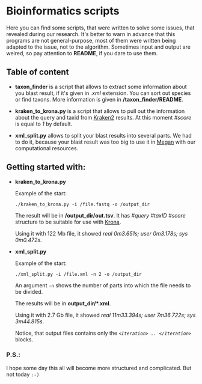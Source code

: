 # Bioinformatics scripts

Here you can find some scripts, that were written to solve some issues, that revealed during our research. 
It's better to warn in advance that this programs are not general-purpose, most of them were written being adapted to 
the issue, not to the algorithm. Sometimes input and output are weired, so pay attention to __README__, if you dare to 
use them. 

## Table of content

* __taxon_finder__ is a script that allows to extract some information about you blast result, if it's given in _.xml_
extension. You can sort out species or find taxons. More information is given in __/taxon_finder/README__. 

* __kraken_to_krona.py__ is a script that allows to pull out the information about the query and taxid from
[Kraken2](https://github.com/DerrickWood/kraken2) results. At this moment _#score_ is equal to _1_ by default.

* __xml_split.py__ allows to split your blast results into several parts. We had to do it, because your blast result
was too big to use it in [Megan](https://github.com/danielhuson/megan-ce) with our computational resources. 

## Getting started with:
* __kraken_to_krona.py__
    
    Example of the start:
    
    `./kraken_to_krona.py -i /file.fastq -o /output_dir`
    
    The result will be in __/output_dir/out.tsv__. It has _#query #taxID #score_ structure to be suitable for use with 
    [Krona](https://github.com/marbl/Krona/). 
    
    Using it with 122 Mb file, it showed _real 0m3.651s; user 0m3.178s; sys 0m0.472s_. 
    
* __xml_split.py__

    Example of the start:
    
    `./xml_split.py -i /file.xml -n 2 -o /output_dir`
    
    An argument `-n` shows the number of parts into which the file needs to be divided. 
    
    The results will be in __output_dir/*.xml__. 
    
    Using it with 2.7 Gb file, it showed _real 11m33.394s; user 7m36.722s; sys 3m44.815s_. 
    
    Notice, that output files contains only the _`<Iteration> .. </Iteration>`_ blocks. 
    
### P.S.:

I hope some day this all will become more structured and complicated. But not today `:-)`
    
    